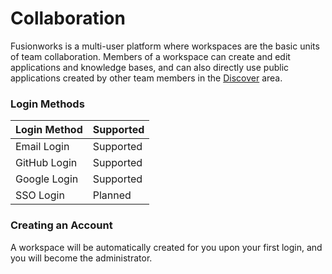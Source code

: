# Collaboration

Fusionworks is a multi-user platform where workspaces are the basic units of team collaboration. Members of a workspace can create and edit applications and knowledge bases, and can also directly use public applications created by other team members in the [Discover](app/) area.

### Login Methods

| Login Method   | Supported |
| -------------- | --------- |
| Email Login    | Supported |
| GitHub Login   | Supported |   
| Google Login   | Supported |   
| SSO Login      | Planned   |   

### Creating an Account

A workspace will be automatically created for you upon your first login, and you will become the administrator.